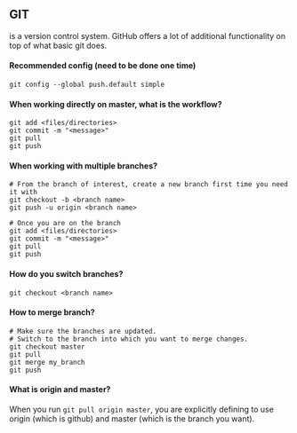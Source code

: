 ## GIT

is a version control system. GitHub offers a lot of additional functionality on top of what basic git does. 

#### Recommended config (need to be done one time)
```git config --global push.default simple```


#### When working directly on master, what is the workflow?
```git status
git add <files/directories>
git commit -m "<message>"
git pull
git push 
```

#### When working with multiple branches?

```
# From the branch of interest, create a new branch first time you need it with
git checkout -b <branch name>
git push -u origin <branch name>

# Once you are on the branch
git add <files/directories>
git commit -m "<message>"
git pull
git push
```

#### How do you switch branches?

```
git checkout <branch name>
```

#### How to merge branch?

```
# Make sure the branches are updated.
# Switch to the branch into which you want to merge changes.
git checkout master
git pull
git merge my_branch
git push
```

#### What is origin and master?
When you run `git pull origin master`, you are explicitly defining to use origin (which is github) and master (which is the branch you want).

